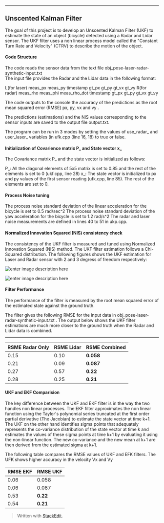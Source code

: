 ----------

Unscented Kalman Filter
----------

The goal of this project is to develop an Unscented Kalman Filter (UKF) to estimate the state of an object (bicycle) detected using a Radar and Lidar sensor. The UKF filter uses a non linear process model called the "Constant Turn Rate and Velocity" (CTRV) to describe the motion of the object. 

#### Code Structure

The code reads the sensor data from the text file obj_pose-laser-radar-synthetic-input.txt  
The input file provides the Radar and the Lidar data in the following format:

L(for laser) meas_px meas_py timestamp gt_px gt_py gt_vx gt_vy
R(for radar) meas_rho meas_phi meas_rho_dot timestamp gt_px gt_py gt_vx gt_vy

The code outputs to the console the accuracy of the predictions as the root mean squared error (RMSE)  px, py, vx and vy . 

The predictions (estimations) and the NIS values corresponding to the sensor inputs are saved to the output file output.txt.

The program can be run in 3 modes by setting the values of use_radar_ and user_laser_ variables (in ufk.cpp (line 16, 18) to true or false.

#### Initialization of Covarience matrix P_ and State vector x_
The Covariance matrix P_ and the state vector is initialized as follows:

P_:  All the diagonal elements of 5x5 matrix is set to 0.85 and the rest of the elements is set to 0 (ukf.cpp, line 28)
x_: The state vector is initialized to px and py values of the first sensor reading (ufk.cpp, line 85). The rest of the elements are set to 0.

#### Process Noise tuning 
The process noise  standard deviation of the linear acceleration for the bicycle is set to 0.5 rad/sec^2
The process noise standard deviation of the yaw acceleration for the bicycle  is set to 1.2 rad/s^2
The radar and laser noise measurements are defined in lines 40 to 51 in ukp.cpp.

#### Normalized Innovation Squared (NIS) consistency check
The consistency of the UKF filter is measured and tuned using Normalized Innovation Squared (NIS) method. The UKF filter estimation follows a Chi-Squared distribution. The following figures shows the UKF estimation for Laser and Radar sensor with 2 and 3 degress of freedom respectively:

![enter image description here](https://github.com/karamadai/Unscented-Kalman-Filter/blob/master/NIS_Laser.PNG?raw=true)

![enter image description here](https://github.com/karamadai/Unscented-Kalman-Filter/blob/master/NIS_Radar.PNG?raw=true)




#### Filter Performance 
The performance of the filter is measured by the root mean squared error of the estimated state against the ground truth.  

The filter gives the following RMSE for the input data in obj_pose-laser-radar-synthetic-input.txt . The output below shows the UKF filter estimations are much more closer to the ground truth when the Radar and Lidar data is combined.
 ________________________________________________________________
| RSME Radar Only  | RSME Lidar    | RSME Combined   |
|------------------|---------------|-----------------|
| 0.15             | 0.10          |  **0.058**      |
| 0.21             | 0.09          |  **0.087**      |
| 0.27             | 0.57          |  **0.22**       |
| 0.28             | 0.25          |  **0.21**       |

#### UKF and EKF Comparision
The key difference between the UKF and EKF filter is in the way the two handles non linear processes. The EKF filter approximates the non linear function using the Taylor's polynomial series truncated at the first order partial derivative (The Jacobian) to estimate the state vector at time k+1. 
The UKF on the other hand identifies sigma points that adequately represents the co-variance distribution of the state vector at time k and estimates the values of these sigma points at time k+1 by evaluating it using the non-linear function.  The new co-variance and the new mean at k+1 are then derived from the estimated sigma at k+1.

The following table compares the RMSE values of UKF and EFK filters. The UFK shows higher accuracy in the velocity Vx and Vy

| RMSE EKF   | RMSE UKF  |
|-----------|-----------|
|  0.06     |   0.058   |
|  0.06     |   0.087   |
|  0.53     |   **0.22**    |
|  0.54     |   **0.21**    |

> Written with [StackEdit](https://stackedit.io/).
